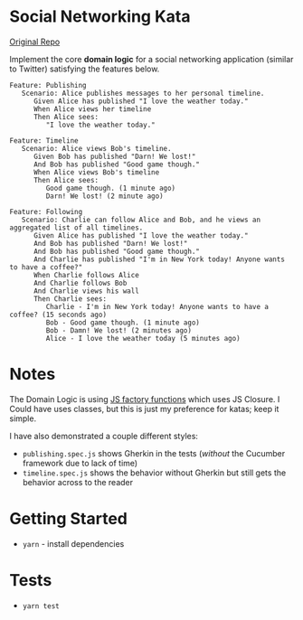 # Social Networking Kata
[Original Repo](https://github.com/integral-io/katas/tree/master/social-networking)

Implement the core **domain logic** for a social networking application (similar to Twitter) satisfying the features below.

``` {.sourceCode .gherkin}
Feature: Publishing
   Scenario: Alice publishes messages to her personal timeline.   
      Given Alice has published "I love the weather today."
      When Alice views her timeline
      Then Alice sees:
         "I love the weather today."
      
Feature: Timeline
   Scenario: Alice views Bob's timeline.
      Given Bob has published "Darn! We lost!"
      And Bob has published "Good game though."
      When Alice views Bob's timeline
      Then Alice sees:
         Good game though. (1 minute ago)
         Darn! We lost! (2 minute ago)
      
Feature: Following
   Scenario: Charlie can follow Alice and Bob, and he views an aggregated list of all timelines.
      Given Alice has published "I love the weather today."
      And Bob has published "Darn! We lost!"
      And Bob has published "Good game though."
      And Charlie has published "I'm in New York today! Anyone wants to have a coffee?"
      When Charlie follows Alice
      And Charlie follows Bob
      And Charlie views his wall
      Then Charlie sees:
         Charlie - I'm in New York today! Anyone wants to have a coffee? (15 seconds ago)     
         Bob - Good game though. (1 minute ago)     
         Bob - Damn! We lost! (2 minutes ago)     
         Alice - I love the weather today (5 minutes ago)    
```
# Notes
The Domain Logic is using [JS factory functions](https://medium.com/@DaveSchinkel/data-hiding-and-instances-with-js-factories-and-closures-989643984f5) which uses JS Closure.  I Could have uses classes, but this is just my preference for katas; keep it simple.

I have also demonstrated a couple different styles:
- `publishing.spec.js` shows Gherkin in the tests (_without_ the Cucumber framework due to lack of time)
- `timeline.spec.js` shows the behavior without Gherkin but still gets the behavior across to the reader

# Getting Started
- `yarn` - install dependencies

# Tests
- `yarn test`